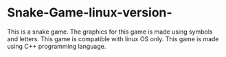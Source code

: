 # Snake-Game-linux-version-
This is a snake game. The graphics for this game is made using symbols and letters. This game is compatible with linux OS only.
This game is made using C++ programming language.
